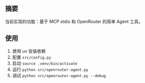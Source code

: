 
## 摘要

当前实现的功能：基于 MCP stdio 和 OpenRouter 的简单 Agent 工具。


## 使用

1. 使用 uv 安装依赖
2. 配置 `src/config.py`
3. 启动 `source .venv/bin/activate`
4. 运行 `python src/openrouter-agent.py`
5. 调试 `python src/openrouter-agent.py --debug`
